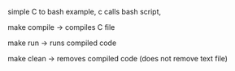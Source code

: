 simple C to bash example, c calls bash script, 

make compile -> compiles C file

make run -> runs compiled code

make clean -> removes compiled code (does not remove text file)
